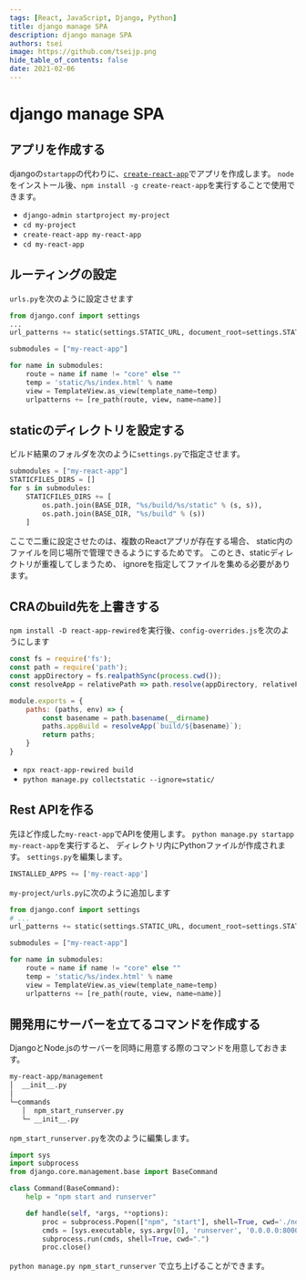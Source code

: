 ```yaml
---
tags: [React, JavaScript, Django, Python]
title: django manage SPA
description: django manage SPA
authors: tsei
image: https://github.com/tseijp.png
hide_table_of_contents: false
date: 2021-02-06
---
```


# django manage SPA

## アプリを作成する

djangoの`startapp`の代わりに、[`create-react-app`][cra]でアプリを作成します。
`node`をインストール後、`npm install -g create-react-app`を実行することで使用できます。

[cra]: https://github.com/facebook/create-react-app

- `django-admin startproject my-project`
- `cd my-project`
- `create-react-app my-react-app`
- `cd my-react-app`

<!--truncate-->

## ルーティングの設定

`urls.py`を次のように設定させます

```python
from django.conf import settings
...
url_patterns += static(settings.STATIC_URL, document_root=settings.STATIC_ROOT)

submodules = ["my-react-app"]

for name in submodules:
    route = name if name != "core" else ""
    temp = 'static/%s/index.html' % name
    view = TemplateView.as_view(template_name=temp)
    urlpatterns += [re_path(route, view, name=name)]
```

## staticのディレクトリを設定する

ビルド結果のフォルダを次のように`settings.py`で指定させます。

```python
submodules = ["my-react-app"]
STATICFILES_DIRS = []
for s in submodules:
    STATICFILES_DIRS += [
        os.path.join(BASE_DIR, "%s/build/%s/static" % (s, s)),
        os.path.join(BASE_DIR, "%s/build" % (s))
    ]
```

ここで二重に設定させたのは、複数のReactアプリが存在する場合、
static内のファイルを同じ場所で管理できるようにするためです。
このとき、staticディレクトリが重複してしまうため、
ignoreを指定してファイルを集める必要があります。

## CRAのbuild先を上書きする

`npm install -D react-app-rewired`を実行後、`config-overrides.js`を次のようにします

```jsx
const fs = require('fs');
const path = require('path');
const appDirectory = fs.realpathSync(process.cwd());
const resolveApp = relativePath => path.resolve(appDirectory, relativePath);

module.exports = {
    paths: (paths, env) => {
        const basename = path.basename(__dirname)
        paths.appBuild = resolveApp(`build/${basename}`);
        return paths;
    }
}
```

- `npx react-app-rewired build`
- `python manage.py collectstatic --ignore=static/`

## Rest APIを作る

先ほど作成した`my-react-app`でAPIを使用します。
`python manage.py startapp my-react-app`を実行すると、
ディレクトリ内にPythonファイルが作成されます。
`settings.py`を編集します。

```python
INSTALLED_APPS += ['my-react-app']
```

`my-project/urls.py`に次のように追加します

```python
from django.conf import settings
# ...
url_patterns += static(settings.STATIC_URL, document_root=settings.STATIC_ROOT)

submodules = ["my-react-app"]

for name in submodules:
    route = name if name != "core" else ""
    temp = 'static/%s/index.html' % name
    view = TemplateView.as_view(template_name=temp)
    urlpatterns += [re_path(route, view, name=name)]
```

## 開発用にサーバーを立てるコマンドを作成する

DjangoとNode.jsのサーバーを同時に用意する際のコマンドを用意しておきます。

```sh
my-react-app/management
│  __init__.py
│
└─commands
   │  npm_start_runserver.py
   └─ __init__.py
```

`npm_start_runserver.py`を次のように編集します。

```python
import sys
import subprocess
from django.core.management.base import BaseCommand

class Command(BaseCommand):
    help = "npm start and runserver"

    def handle(self, *args, **options):
        proc = subprocess.Popen(["npm", "start"], shell=True, cwd='./note')
        cmds = [sys.executable, sys.argv[0], 'runserver', '0.0.0.0:8000']
        subprocess.run(cmds, shell=True, cwd=".")
        proc.close()
```

`python manage.py npm_start_runserver` で立ち上げることができます。
